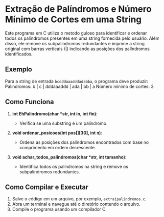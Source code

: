 # Extração de Palíndromos e Número Mínimo de Cortes em uma String

Este programa em C utiliza o metodo guloso para identificar e ordenar todos os palíndromos presentes em uma string fornecida pelo usuário. Além disso, ele remove os subpalíndromos redundantes e imprime a string original com barras verticais (|) indicando as posições dos palíndromos identificados.

## Exemplo
Para a string de entrada `bcdddaaadddadabba`, o programa deve produzir:
Palíndromos: b | c | dddaaaddd | ada | bb | a
Número mínimo de cortes: 3

## Como Funciona
1. **int EhPalindromo(char *str, int in, int fin)**:
    - Verifica se uma substring é um palíndromo.

2. **void ordenar_posicoes(int pos[][30], int n)**:
    - Ordena as posições dos palíndromos encontrados com base no comprimento em ordem decrescente.

3. **void achar_todos_palindromos(char *str, int tamanho)**:
    - Identifica todos os palíndromos na string e remove os subpalíndromos redundantes.

## Como Compilar e Executar
1. Salve o código em um arquivo, por exemplo, `extraipalindromos.c`.
2. Abra um terminal e navegue até o diretório contendo o arquivo.
3. Compile o programa usando um compilador C.

